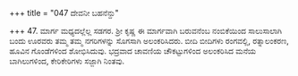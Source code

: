 +++
title = "047 ದೇವನೀ ಬಹನೆನ್ದು"

+++
47. ಮಾರ್ಗ ಮಧ್ಯದಲ್ಲೆಲ್ಲ ಸಡಗರ. ಶ್ರೀ ಕೃಷ್ಣ ಈ ಮಾರ್ಗವಾಗಿ ಬರುವನೆಂಬ ನಂಬಿಕೆಯಿಂದ ಸಾಲುಸಾಲಾಗಿ ಬಂದು ಊರವರು ತಮ್ಮ ತಮ್ಮ ನಗರಿಗಳನ್ನು ಸೊಗಸಾಗಿ ಅಲಂಕರಿಸಿದರು. ಬೀದಿ ಬೀದಿಗಳು ರಂಗವಲ್ಲಿ, ರತ್ನಾಲಂಕರಣ, ಹೂವಿನ ಗೊಂಡೆಗಳಿಂದ ಶೋಭಿಸಿದುವು. ಭದ್ರವಾದ ಚಾವಣಿಯ ಚೌಕಟ್ಟುಗಳಿಂದ ಅಲಂಕರಿಸಿದ ಮನೆಯ ಬಾಗಿಲುಗಳಿಂದ, ಕೇರಿಕೇರಿಗಳು ಸಜ್ಜಾಗಿ ನಿಂತವು.
